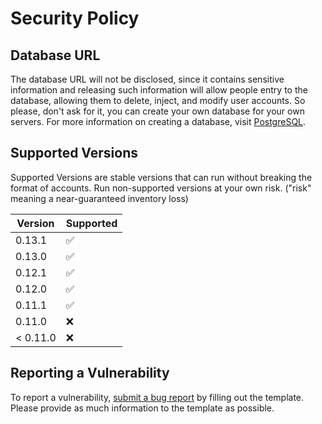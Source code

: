 # Security Policy

## Database URL

The database URL will not be disclosed, since it contains sensitive information and releasing such information will allow people entry to the database, allowing them to delete, inject, and modify user accounts. So please, don't ask for it, you can create your own database for your own servers. For more information on creating a database, visit [PostgreSQL](https://www.postgresql.org/).

## Supported Versions

Supported Versions are stable versions that can run without breaking the format of accounts. Run non-supported versions at your own risk. ("risk" meaning a near-guaranteed inventory loss)

| Version  | Supported          |
| -------  | ------------------ |
| 0.13.1   | :white_check_mark: |
| 0.13.0   | :white_check_mark: |
| 0.12.1   | :white_check_mark: |
| 0.12.0   | :white_check_mark: |
| 0.11.1   | :white_check_mark: |
| 0.11.0   | :x:                |
| < 0.11.0 | :x:                |

## Reporting a Vulnerability

To report a vulnerability, [submit a bug report](https://github.com/definitely-nobody-is-here/Mountain_Guarder/issues/new?assignees=&labels=bug&template=bug-report.md&title=BUG+-+%5BSummary+here%5D) by filling out the template. Please provide as much information to the template as possible.